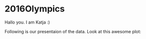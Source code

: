 # 2016Olympics

Hallo you. I am Katja :) 

Following is our presentaion of the data. Look at this awesome plot: 
